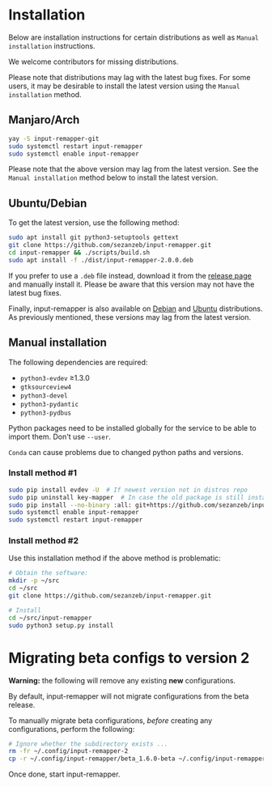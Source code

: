 # Installation

Below are installation instructions for certain distributions as well as
`Manual installation` instructions.

We welcome contributors for missing distributions.

Please note that distributions may lag with the latest bug fixes.  For
some users, it may be desirable to install the latest version using the
`Manual installation` method.

## Manjaro/Arch

```bash
yay -S input-remapper-git
sudo systemctl restart input-remapper
sudo systemctl enable input-remapper
```

Please note that the above version may lag from the latest version.  See
the `Manual installation` method below to install the latest version.

## Ubuntu/Debian

To get the latest version, use the following method:

```bash
sudo apt install git python3-setuptools gettext
git clone https://github.com/sezanzeb/input-remapper.git
cd input-remapper && ./scripts/build.sh
sudo apt install -f ./dist/input-remapper-2.0.0.deb
```

If you prefer to use a `.deb` file instead, download it from the
[release page](https://github.com/sezanzeb/input-remapper/releases) and
manually install it.  Please be aware that this version may not have the
latest bug fixes.

Finally, input-remapper is also available on [Debian](https://tracker.debian.org/pkg/input-remapper)
and [Ubuntu](https://packages.ubuntu.com/jammy/input-remapper)
distributions.  As previously mentioned, these versions may lag from the
latest version.

## Manual installation

The following dependencies are required:

- `python3-evdev` ≥1.3.0
- `gtksourceview4`
- `python3-devel`
- `python3-pydantic`
- `python3-pydbus`

Python packages need to be installed globally for the service to be able
to import them.  Don't use `--user`.

`Conda` can cause problems due to changed python paths and versions.

### Install method #1

```bash
sudo pip install evdev -U  # If newest version not in distros repo
sudo pip uninstall key-mapper  # In case the old package is still installed
sudo pip install --no-binary :all: git+https://github.com/sezanzeb/input-remapper.git
sudo systemctl enable input-remapper
sudo systemctl restart input-remapper
```

### Install method #2

Use this installation method if the above method is problematic:

```bash
# Obtain the software:
mkdir -p ~/src
cd ~/src
git clone https://github.com/sezanzeb/input-remapper.git

# Install
cd ~/src/input-remapper
sudo python3 setup.py install
```

# Migrating beta configs to version 2

**Warning:**  the following will remove any existing **new** configurations.

By default, input-remapper will not migrate configurations from the beta
release.

To manually migrate beta configurations, *before* creating any
configurations, perform the following:

```bash
# Ignore whether the subdirectory exists ...
rm -fr ~/.config/input-remapper-2
cp -r ~/.config/input-remapper/beta_1.6.0-beta ~/.config/input-remapper-2
```

Once done, start input-remapper.
